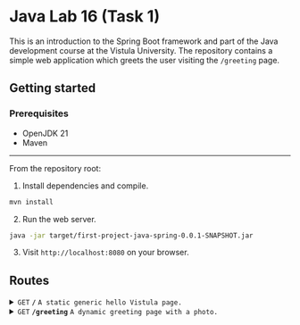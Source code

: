 # Java Lab 16 (Task 1)
This is an introduction to the Spring Boot framework and part of the Java development course at the Vistula University. The repository contains a simple web application which greets the user visiting the `/greeting` page.


## Getting started

### Prerequisites
- OpenJDK 21
- Maven
---

From the repository root:

1. Install dependencies and compile.
```sh
mvn install
```

2. Run the web server.
```sh
java -jar target/first-project-java-spring-0.0.1-SNAPSHOT.jar
```

3. Visit `http://localhost:8080` on your browser.

## Routes

<details>
 <summary><code>GET</code> <code><b>/</b></code> <code>A static generic hello Vistula page.</code></summary>

##### Parameters

> None

##### Responses

> | http code     | content-type                      | response body |
> |---------------|-----------------------------------|---------------|
> | `200`         | `text/html;charset=UTF-8`         | HTML page     |

</details>


<details>
 <summary><code>GET</code> <code><b>/greeting</b></code> <code>A dynamic greeting page with a photo.</code></summary>

##### Parameters

> | name              |  type  | data type | description                    |
> |-------------------|--------|-----------|--------------------------------|
> | `name`            |  query | string    | The name of the user to greet. |

##### Responses

> | http code     | content-type                      | response body |
> |---------------|-----------------------------------|---------------|
> | `200`         | `text/html;charset=UTF-8`         | HTML page     |

</details>
